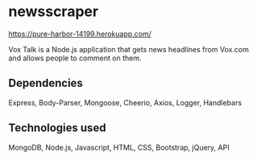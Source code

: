 # newsscraper
https://pure-harbor-14199.herokuapp.com/

Vox Talk is a Node.js application that gets news headlines from Vox.com and allows people to comment on them.

## Dependencies
Express, Body-Parser, Mongoose, Cheerio, Axios, Logger, Handlebars

## Technologies used
MongoDB, Node.js, Javascript, HTML, CSS, Bootstrap, jQuery, API